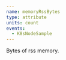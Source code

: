 ```yaml
---
name: memoryRssBytes
type: attribute
units: count
events:
  - K8sNodeSample
---
```


Bytes of rss memory.
